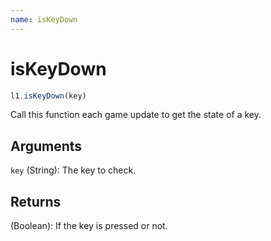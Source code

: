 ```yaml
---
name: isKeyDown
---
```


# isKeyDown

```js
l1.isKeyDown(key)
```

Call this function each game update to get the state of a key.

## Arguments

`key` (String): The key to check.

## Returns

(Boolean): If the key is pressed or not.
